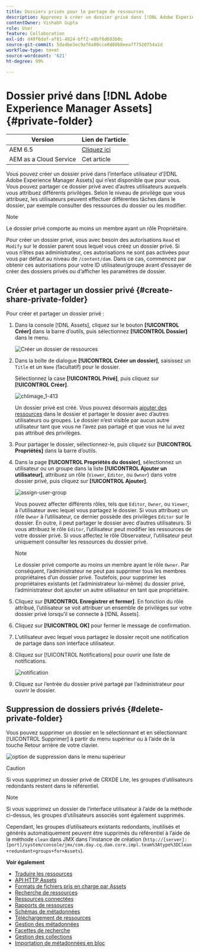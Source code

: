 ```yaml
---
title: Dossiers privés pour le partage de ressources
description: Apprenez à créer un dossier privé dans [!DNL Adobe Experience Manager Assets] , à partager avec d’autres utilisateurs et à attribuer à ces derniers différents privilèges.
contentOwner: Vishabh Gupta
role: User
feature: Collaboration
exl-id: d48f6daf-af81-4024-bff2-e8bf6d683b0c
source-git-commit: 5da4be3ec9af6a00cce8d80b8eea7f7520754a1d
workflow-type: tm+mt
source-wordcount: '621'
ht-degree: 99%

---
```


# Dossier privé dans [!DNL Adobe Experience Manager Assets] {#private-folder}

| Version | Lien de l’article |
| -------- | ---------------------------- |
| AEM 6.5 | [Cliquez ici](https://experienceleague.adobe.com/docs/experience-manager-65/assets/managing/private-folder.html?lang=fr) |
| AEM as a Cloud Service | Cet article |

Vous pouvez créer un dossier privé dans l’interface utilisateur d’[!DNL Adobe Experience Manager Assets] qui n’est disponible que pour vous. Vous pouvez partager ce dossier privé avec d’autres utilisateurs auxquels vous attribuez différents privilèges. Selon le niveau de privilège que vous attribuez, les utilisateurs peuvent effectuer différentes tâches dans le dossier, par exemple consulter des ressources du dossier ou les modifier.

>[!NOTE]
>
>Le dossier privé comporte au moins un membre ayant un rôle Propriétaire.
>
>Pour créer un dossier privé, vous avec besoin des autorisations `Read` et `Modify` sur le dossier parent sous lequel vous créez un dossier privé. Si vous n’êtes pas administrateur, ces autorisations ne sont pas activées pour vous par défaut au niveau de `/content/dam`. Dans ce cas, commencez par obtenir ces autorisations pour votre ID utilisateur/groupe avant d’essayer de créer des dossiers privés ou d’afficher les paramètres de dossier.

## Créer et partager un dossier privé  {#create-share-private-folder}

Pour créer et partager un dossier privé :

1. Dans la console [!DNL Assets], cliquez sur le bouton **[!UICONTROL Créer]** dans la barre d’outils, puis sélectionnez **[!UICONTROL Dossier]** dans le menu.

   ![Créer un dossier de ressources](assets/create-folder.png)

1. Dans la boîte de dialogue **[!UICONTROL Créer un dossier]**, saisissez un `Title` et un `Name` (facultatif) pour le dossier.

   Sélectionnez la case **[!UICONTROL Privé]**, puis cliquez sur **[!UICONTROL Créer]**.

   ![chlimage_1-413](assets/create-private-folder.png)

   Un dossier privé est créé. Vous pouvez désormais [ajouter des ressources](add-assets.md#upload-assets) dans le dossier et partager le dossier avec d’autres utilisateurs ou groupes. Le dossier n’est visible par aucun autre utilisateur tant que vous ne l’avez pas partagé et que vous ne lui avez pas attribué des privilèges.

1. Pour partager le dossier, sélectionnez-le, puis cliquez sur **[!UICONTROL Propriétés]** dans la barre d’outils.

1. Dans la page **[!UICONTROL Propriétés du dossier]**, sélectionnez un utilisateur ou un groupe dans la liste **[!UICONTROL Ajouter un utilisateur]**, attribuez un rôle (`Viewer`, `Editor`, ou `Owner`) dans votre dossier privé, puis cliquez sur **[!UICONTROL Ajouter]**.

   ![assign-user-group](assets/assign-permissions-private-folder.png)

   Vous pouvez affecter différents rôles, tels que `Editor`, `Owner`, ou `Viewer`, à l’utilisateur avec lequel vous partagez le dossier. Si vous attribuez un rôle `Owner` à l’utilisateur, ce dernier possède des privilèges `Editor` sur le dossier. En outre, il peut partager le dossier avec d’autres utilisateurs. Si vous attribuez le rôle `Editor`, l’utilisateur peut modifier les ressources de votre dossier privé. Si vous affectez le rôle Observateur, l’utilisateur peut uniquement consulter les ressources du dossier privé.

   >[!NOTE]
   >
   >Le dossier privé comporte au moins un membre ayant le rôle `Owner`. Par conséquent, l’administrateur ne peut pas supprimer tous les membres propriétaires d’un dossier privé. Toutefois, pour supprimer les propriétaires existants (et l’administrateur lui-même) du dossier privé, l’administrateur doit ajouter un autre utilisateur en tant que propriétaire.

1. Cliquez sur **[!UICONTROL Enregistrer et fermer]**. En fonction du rôle attribué, l’utilisateur se voit attribuer un ensemble de privilèges sur votre dossier privé lorsqu’il se connecte à [!DNL Assets].
1. Cliquez sur **[!UICONTROL OK]** pour fermer le message de confirmation.
1. L’utilisateur avec lequel vous partagez le dossier reçoit une notification de partage dans son interface utilisateur.

1. Cliquez sur [!UICONTROL Notifications] pour ouvrir une liste de notifications.

   ![notification](assets/notification-icon.png)

1. Cliquez sur l’entrée du dossier privé partagé par l’administrateur pour ouvrir le dossier.

## Suppression de dossiers privés {#delete-private-folder}

Vous pouvez supprimer un dossier en le sélectionnant et en sélectionnant [!UICONTROL Supprimer] à partir du menu supérieur ou à l’aide de la touche Retour arrière de votre clavier.

![option de suppression dans le menu supérieur](assets/delete-option.png)

>[!CAUTION]
>
>Si vous supprimez un dossier privé de CRXDE Lite, les groupes d’utilisateurs redondants restent dans le référentiel.

>[!NOTE]
>
>Si vous supprimez un dossier de l’interface utilisateur à l’aide de la méthode ci-dessus, les groupes d’utilisateurs associés sont également supprimés.
>
>Cependant, les groupes d’utilisateurs existants redondants, inutilisés et générés automatiquement peuvent être supprimés du référentiel à l’aide de la méthode `clean` dans JMX dans l’instance de création (`http://[server]:[port]/system/console/jmx/com.day.cq.dam.core.impl.team%3Atype%3DClean+redundant+groups+for+Assets`).

**Voir également**

* [Traduire les ressources](translate-assets.md)
* [API HTTP Assets](mac-api-assets.md)
* [Formats de fichiers pris en charge par Assets](file-format-support.md)
* [Recherche de ressources](search-assets.md)
* [Ressources connectées](use-assets-across-connected-assets-instances.md)
* [Rapports de ressources](asset-reports.md)
* [Schémas de métadonnées](metadata-schemas.md)
* [Téléchargement de ressources](download-assets-from-aem.md)
* [Gestion des métadonnées](manage-metadata.md)
* [Facettes de recherche](search-facets.md)
* [Gestion des collections](manage-collections.md)
* [Importation de métadonnées en bloc](metadata-import-export.md)
